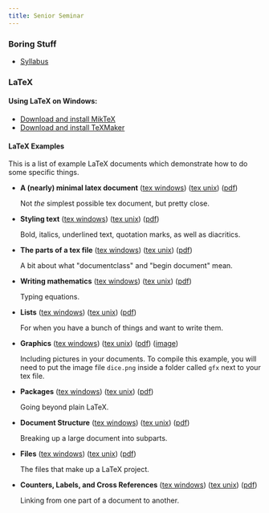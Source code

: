 ```yaml
---
title: Senior Seminar
---
```


### Boring Stuff

* [Syllabus](/pdf/classes/ssem/ssem-syllabus.pdf)

### LaTeX

#### Using LaTeX on Windows:

* [Download and install MikTeX](http://www.miktex.org/download)
* [Download and install TeXMaker](http://www.xm1math.net/texmaker/download.html)

#### LaTeX Examples

This is a list of example LaTeX documents which demonstrate how to do some specific things.

* **A (nearly) minimal latex document** ([tex windows](/raw/tex-examples/win/hello.tex)) ([tex unix](/raw/tex-examples/unix/hello.tex)) ([pdf](/pdf/tex-examples/hello.pdf))

    Not *the* simplest possible tex document, but pretty close.

* **Styling text** ([tex windows](/raw/tex-examples/win/text.tex)) ([tex unix](/raw/tex-examples/unix/text.tex)) ([pdf](/pdf/tex-examples/text.pdf))

    Bold, italics, underlined text, quotation marks, as well as diacritics.

* **The parts of a tex file** ([tex windows](/raw/tex-examples/win/format.tex)) ([tex unix](/raw/tex-examples/unix/format.tex)) ([pdf](/pdf/tex-examples/format.pdf))

    A bit about what "documentclass" and "begin document" mean.

* **Writing mathematics** ([tex windows](/raw/tex-examples/win/math.tex)) ([tex unix](/raw/tex-examples/unix/math.tex)) ([pdf](/pdf/tex-examples/math.pdf))

    Typing equations.

* **Lists** ([tex windows](/raw/tex-examples/win/lists.tex)) ([tex unix](/raw/tex-examples/unix/lists.tex)) ([pdf](/pdf/tex-examples/lists.pdf))

    For when you have a bunch of things and want to write them.

* **Graphics** ([tex windows](/raw/tex-examples/win/graphics.tex)) ([tex unix](/raw/tex-examples/unix/graphics.tex)) ([pdf](/pdf/tex-examples/graphics.pdf)) ([image](/images/tex-examples/dice.png))

    Including pictures in your documents. To compile this example, you will need to put the image file ``dice.png`` inside a folder called ``gfx`` next to your tex file.

* **Packages** ([tex windows](/raw/tex-examples/win/packages.tex)) ([tex unix](/raw/tex-examples/unix/packages.tex)) ([pdf](/pdf/tex-examples/packages.pdf))

    Going beyond plain LaTeX.

* **Document Structure** ([tex windows](/raw/tex-examples/win/structure.tex)) ([tex unix](/raw/tex-examples/unix/structure.tex)) ([pdf](/pdf/tex-examples/structure.pdf))

    Breaking up a large document into subparts.

* **Files** ([tex windows](/raw/tex-examples/win/files.tex)) ([tex unix](/raw/tex-examples/unix/files.tex)) ([pdf](/pdf/tex-examples/files.pdf))

    The files that make up a LaTeX project.

* **Counters, Labels, and Cross References** ([tex windows](/raw/tex-examples/win/counters.tex)) ([tex unix](/raw/tex-examples/unix/counters.tex)) ([pdf](/pdf/tex-examples/counters.pdf))

    Linking from one part of a document to another.
